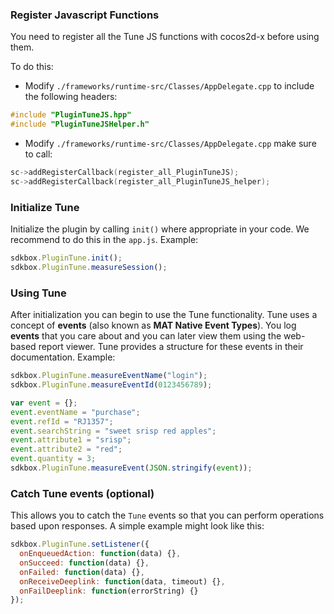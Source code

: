 ### Register Javascript Functions
You need to register all the Tune JS functions with cocos2d-x before using them.

To do this:
* Modify `./frameworks/runtime-src/Classes/AppDelegate.cpp` to include the following headers:
```cpp
#include "PluginTuneJS.hpp"
#include "PluginTuneJSHelper.h"
```

* Modify `./frameworks/runtime-src/Classes/AppDelegate.cpp` make sure to call:
```cpp
sc->addRegisterCallback(register_all_PluginTuneJS);
sc->addRegisterCallback(register_all_PluginTuneJS_helper);
```

### Initialize Tune
Initialize the plugin by calling `init()` where appropriate in your code. We
recommend to do this in the `app.js`. Example:
```javascript
sdkbox.PluginTune.init();
sdkbox.PluginTune.measureSession();
```

### Using Tune
After initialization you can begin to use the Tune functionality. Tune uses a concept of __events__ (also known as __MAT Native Event Types__). You log __events__ that you care about and you can later view them using the web-based report viewer. Tune provides a structure for these events in their documentation. Example:
```javascript
sdkbox.PluginTune.measureEventName("login");
sdkbox.PluginTune.measureEventId(0123456789);

var event = {};
event.eventName = "purchase";
event.refId = "RJ1357";
event.searchString = "sweet srisp red apples";
event.attribute1 = "srisp";
event.attribute2 = "red";
event.quantity = 3;
sdkbox.PluginTune.measureEvent(JSON.stringify(event));
```

### Catch Tune events (optional)
This allows you to catch the `Tune` events so that you can perform operations based upon responses. A simple example might look like this:
```javascript
sdkbox.PluginTune.setListener({
  onEnqueuedAction: function(data) {},
  onSucceed: function(data) {},
  onFailed: function(data) {},
  onReceiveDeeplink: function(data, timeout) {},
  onFailDeeplink: function(errorString) {}
});
```
